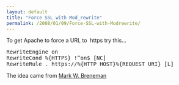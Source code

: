 ```yaml
---
layout: default
title: "Force SSL with Mod_rewrite"
permalink: /2008/01/09/Force-SSL-with-Modrewrite/
---
```


<p>To get Apache to force a URL to&nbsp; https try this...</p>
<pre>RewriteEngine on<br />RewriteCond %{HTTPS} !^on$ [NC]<br />RewriteRule . https://%{HTTP_HOST}%{REQUEST_URI} [L]</pre>
<p>The idea came from <a href="http://www.dervishmoose.com/blog/index.cfm/2008/1/7/Force-SSL-with-Modrewrite" target="_blank">Mark W. Breneman</a></p>